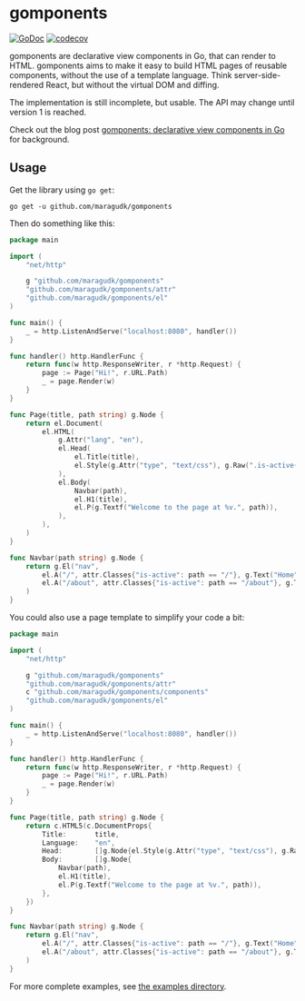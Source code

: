 # gomponents

[![GoDoc](https://godoc.org/github.com/maragudk/gomponents?status.svg)](https://godoc.org/github.com/maragudk/gomponents)
[![codecov](https://codecov.io/gh/maragudk/gomponents/branch/master/graph/badge.svg)](https://codecov.io/gh/maragudk/gomponents)

gomponents are declarative view components in Go, that can render to HTML.
gomponents aims to make it easy to build HTML pages of reusable components,
without the use of a template language. Think server-side-rendered React,
but without the virtual DOM and diffing.

The implementation is still incomplete, but usable. The API may change until version 1 is reached.

Check out the blog post [gomponents: declarative view components in Go](https://www.maragu.dk/blog/gomponents-declarative-view-components-in-go/)
for background.

## Usage

Get the library using `go get`:

```shell script
go get -u github.com/maragudk/gomponents
```

Then do something like this:

```go
package main

import (
	"net/http"

	g "github.com/maragudk/gomponents"
	"github.com/maragudk/gomponents/attr"
	"github.com/maragudk/gomponents/el"
)

func main() {
	_ = http.ListenAndServe("localhost:8080", handler())
}

func handler() http.HandlerFunc {
	return func(w http.ResponseWriter, r *http.Request) {
		page := Page("Hi!", r.URL.Path)
		_ = page.Render(w)
	}
}

func Page(title, path string) g.Node {
	return el.Document(
		el.HTML(
			g.Attr("lang", "en"),
			el.Head(
				el.Title(title),
				el.Style(g.Attr("type", "text/css"), g.Raw(".is-active{font-weight: bold}")),
			),
			el.Body(
				Navbar(path),
				el.H1(title),
				el.P(g.Textf("Welcome to the page at %v.", path)),
			),
		),
	)
}

func Navbar(path string) g.Node {
	return g.El("nav",
		el.A("/", attr.Classes{"is-active": path == "/"}, g.Text("Home")),
		el.A("/about", attr.Classes{"is-active": path == "/about"}, g.Text("About")),
	)
}
```

You could also use a page template to simplify your code a bit:

```go
package main

import (
	"net/http"

	g "github.com/maragudk/gomponents"
	"github.com/maragudk/gomponents/attr"
	c "github.com/maragudk/gomponents/components"
	"github.com/maragudk/gomponents/el"
)

func main() {
	_ = http.ListenAndServe("localhost:8080", handler())
}

func handler() http.HandlerFunc {
	return func(w http.ResponseWriter, r *http.Request) {
		page := Page("Hi!", r.URL.Path)
		_ = page.Render(w)
	}
}

func Page(title, path string) g.Node {
	return c.HTML5(c.DocumentProps{
		Title:       title,
		Language:    "en",
		Head:        []g.Node{el.Style(g.Attr("type", "text/css"), g.Raw(".is-active{font-weight: bold}"))},
		Body:        []g.Node{
			Navbar(path),
			el.H1(title),
			el.P(g.Textf("Welcome to the page at %v.", path)),
		},
	})
}

func Navbar(path string) g.Node {
	return g.El("nav",
		el.A("/", attr.Classes{"is-active": path == "/"}, g.Text("Home")),
		el.A("/about", attr.Classes{"is-active": path == "/about"}, g.Text("About")),
	)
}
```

For more complete examples, see [the examples directory](examples/).
